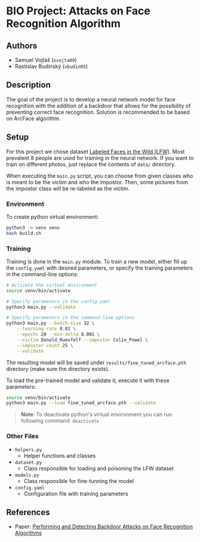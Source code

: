 # BIO Project: Attacks on Face Recognition Algorithm

## Authors

- Samuel Vojtáš (`xvojta09`)
- Rastislav Budinský (`xbudin05`)

## Description

The goal of the project is to develop a neural network model for face recognition with the addition of a backdoor that allows for the possibility of preventing correct face recognition. Solution is recommended to be based on ArcFace algorithm.

## Setup

For this project we chose dataset [Labeled Faces in the Wild (LFW)](https://vis-www.cs.umass.edu/lfw/). Most prevalent 8 people are used for training in the neural network. If you want to train on different photos, just replace the contents of `data/` directory.

When executing the `main.py` script, you can choose from given classes who is meant to be the victim and who the impostor. Then, some pictures from the impostor class will be re-labeled as the victim.

### Environment

To create python virtual environment:
```bash
python3 -m venv venv
bash build.sh
```

### Training

Training is done in the `main.py` module. To train a new model, either fill up the `config.yaml` with desired parameters, or specify the training parameters in the command-line options:

```bash
# Activate the virtual environment
source venv/bin/activate

# Specify parameters in the config.yaml
python3 main.py --validate

# Specify parameters in the command-line options
python3 main.py --batch-size 32 \
    --learning-rate 0.01 \
    --epochs 20 --min-delta 0.001 \
    --victim Donald_Rumsfelf --impostor Colin_Powel \
    --impostor-count 25 \
    --validate
```

The resulting model will be saved under `results/fine_tuned_arcface.pth` directory (make sure the directory exists). 

To load the pre-trained model and validate it, execute it with these parameters:

```bash
source venv/bin/activate
python3 main.py --load fine_tuned_arcface.pth --validate
```

> __Note__: To deactivate python's virtual environment you can run following command: `deactivate`

### Other Files

- `helpers.py`
    - Helper functions and classes
- `dataset.py`
    - Class responsible for loading and poisoning the LFW dataset
- `models.py`
    - Class responsible for fine-tunning the model
- `config.yaml`
    - Configuration file with training parameters

## References

- Paper: [Performing and Detecting Backdoor Attacks on Face Recognition Algorithms](https://publications.idiap.ch/attachments/papers/2024/Unnervik_THESIS_2024.pdf)

